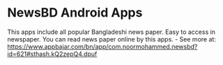 # NewsBD Android Apps
This apps include all popular Bangladeshi news paper. Easy to access in newspaper. You can read news paper online by this apps. - See more at: https://www.appbajar.com/bn/app/com.noormohammed.newsbd?id=621#sthash.kQ2zepQ4.dpuf
